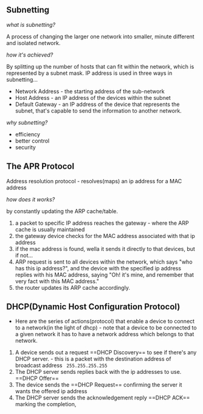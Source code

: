 ## Subnetting



*what is subnetting?*

A process of changing the larger one network into smaller, minute different and isolated network.

*how it's achieved?*

By splitting up the number of hosts that can fit within the network, which is represented by a subnet mask. 
IP address is used in three ways in subnetting...
- Network Address - the starting address of the sub-network
- Host Address - an IP address of the devices within the subnet
- Default Gateway - an IP address of the device that represents the subnet, that's capable to send the information to another network.

*why subnetting?*
- efficiency
- better control
- security

## The APR Protocol

Address resolution protocol - resolves(maps) an ip address for a MAC address

*how does it works?*

by constantly updating the ARP cache/table.
1. a packet to specific IP address reaches the gateway - where the ARP cache is usually maintained
2. the gateway device checks for the MAC address associated with that ip address
3. if the mac address is found, wella it sends it directly to that devices, but if not...
4. ARP request is sent to all devices within the network, which says "who has this ip address?", and the device with the specified ip address replies with his MAC address, saying "Oh! it's mine, and remember that very fact with this MAC address."
5. the router updates its ARP cache accordingly.

## DHCP(Dynamic Host Configuration Protocol)

- Here are the series of actions(protocol) that enable a device to connect to a network(in the light of dhcp) - note that a device to be connected to a given network it has to have a network address which belongs to that network.
1. A device sends out a request ==DHCP Discovery== to see if there's any DHCP server. - this is a packet with the destination address of  broadcast address ``` 255.255.255.255``` 
2. The DHCP server sends replies back with the ip addresses to use. ==DHCP Offer==
3. The device sends the ==DHCP Request== confirming the server it wants the offered ip address
4. The DHCP server sends the acknowledgement reply ==DHCP ACK== marking the completion,

